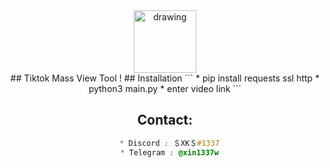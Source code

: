 <!-- Why y skidding ? -->
<center>
  <img style="" src="https://icones.pro/wp-content/uploads/2021/03/logo-icone-tiktok-simbolo.png" alt="drawing" width="100"/>
<center/>
## Tiktok Mass View Tool !
## Installation
```
  * pip install requests ssl http
  * python3 main.py
  * enter video link
```

##  Contact:
```css
  * Discord : ＄XK＄#1337
  * Telegram : @xin1337w
```
